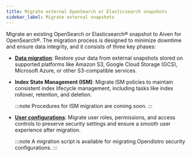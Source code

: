```yaml
---
title: Migrate external OpenSearch or Elasticsearch snapshots
sidebar_label: Migrate external snapshots
---
```


Migrate an existing OpenSearch or Elasticsearch® snapshot to Aiven for OpenSearch®.
The migration process is designed to minimize downtime and ensure data integrity, and it
consists of three key phases:

- **[Data migration](/docs/products/opensearch/howto/migrate-snapshot-data-opensearch)**: Restore your data from external snapshots stored on supported
  platforms like Amazon S3, Google Cloud Storage (GCS), Microsoft Azure, or other
  S3-compatible services.

- **Index State Management (ISM)**: Migrate ISM policies to maintain consistent index
  lifecycle management, including tasks like index rollover, retention, and deletion.

  :::note
  Procedures for ISM migration are coming soon.
  :::

- **[User configurations](/docs/products/opensearch/howto/migrate-opendistro-security-config-aiven)**: Migrate user roles, permissions, and access controls to
  preserve security settings and ensure a smooth user experience after migration.

  :::note
  A migration script is available for migrating Opendistro security configurations.
  :::
